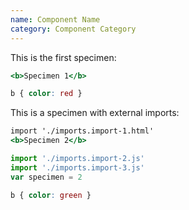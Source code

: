 ```yaml
---
name: Component Name
category: Component Category
---
```


This is the first specimen:

```specimen-1.html
<b>Specimen 1</b>
```

```specimen-1.css
b { color: red }
```

This is a specimen with external imports:

```specimen-2.html
import './imports.import-1.html'
<b>Specimen 2</b>
```

```specimen-2.js
import './imports.import-2.js'
import './imports.import-3.js'
var specimen = 2
```

```specimen-2.css
b { color: green }
```
